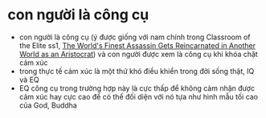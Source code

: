 # con người là công cụ

- con người là công cụ (ý được giống với nam chính trong Classroom of the Elite ss1, [The World's Finest Assassin Gets Reincarnated in Another World as an Aristocrat](20220216185725.md)) và con người được xem là công cụ khi khóa chặt cảm xúc
- trong thực tế cảm xúc là một thứ khó điều khiển trong đời sống thật, IQ và EQ
- EQ công cụ trong trường hợp này là cực thấp để không cảm nhận được cảm xúc hay cực cao để có thể đối diện với nó tựa như hình mẫu tối cao của God, Buddha
